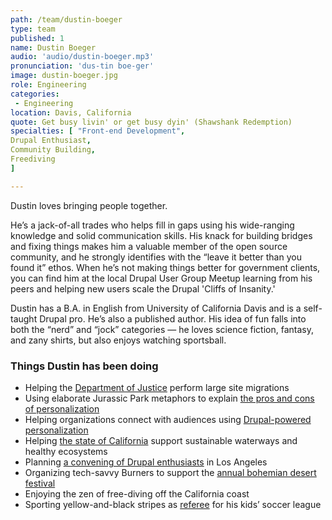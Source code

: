 ```yaml
---
path: /team/dustin-boeger
type: team
published: 1
name: Dustin Boeger
audio: 'audio/dustin-boeger.mp3'
pronunciation: 'dus-tin boe-ger'
image: dustin-boeger.jpg
role: Engineering
categories:
 - Engineering
location: Davis, California
quote: Get busy livin' or get busy dyin' (Shawshank Redemption)
specialties: [ "Front-end Development",
Drupal Enthusiast,
Community Building,
Freediving
]

---
```


Dustin loves bringing people together.  

He’s a jack-of-all trades who helps fill in gaps using his wide-ranging knowledge and solid communication skills. His knack for building bridges and fixing things makes him a valuable member of the open source community, and he strongly identifies with the “leave it better than you found it” ethos. When he’s not making things better for government clients, you can find him at the local Drupal User Group Meetup learning from his peers and helping new users scale the Drupal 'Cliffs of Insanity.'

Dustin has a B.A. in English from University of California Davis and is a self-taught Drupal pro. He’s also a published author. His idea of fun falls into both the “nerd” and “jock” categories — he loves science fiction, fantasy, and zany shirts, but also enjoys watching sportsball.




### Things Dustin has been doing
* Helping the [Department of Justice](https://www.justice.gov/) perform large site migrations
* Using elaborate Jurassic Park metaphors to explain [the pros and cons of personalization](https://2018drupalcamp.sites.stanford.edu/personalization-jurassic-style)
* Helping organizations connect with audiences using [Drupal-powered personalization](https://www.acquia.com/products-services/acquia-lift)
* Helping [the state of California](http://deltacouncil.ca.gov/) support sustainable waterways and healthy ecosystems
* Planning [a convening of Drupal enthusiasts](https://events.drupal.org/losangeles2015) in Los Angeles
* Organizing tech-savvy Burners to support the [annual bohemian desert festival](https://burningman.org/)
* Enjoying the zen of free-diving off the California coast
* Sporting yellow-and-black stripes as [referee](https://www.davisayso.org/Default.aspx?tabid=863482) for his kids’ soccer league

